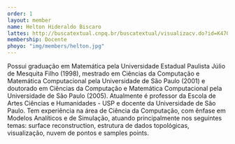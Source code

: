 ```yaml
---
order: 1
layout: member
name: Helton Hideraldo Biscaro
lattes: http://buscatextual.cnpq.br/buscatextual/visualizacv.do?id=K4703255H6
membership: Docente
phoyo: "img/members/helton.jpg"
---
```

Possui graduação em Matemática pela Universidade Estadual Paulista Júlio de Mesquita Filho (1998), mestrado em Ciências da Computação e Matemática Computacional pela Universidade de São Paulo (2001) e doutorado em Ciências da Computação e Matemática Computacional pela Universidade de São Paulo (2005). Atualmente é professor da Escola de Artes Ciências e Humanidades - USP e docente da Universidade de São Paulo. Tem experiência na área de Ciência da Computação, com ênfase em Modelos Analíticos e de Simulação, atuando principalmente nos seguintes temas: surface reconstruction, estrutura de dados topológicas, visualização, nuvem de pontos e samples points.
